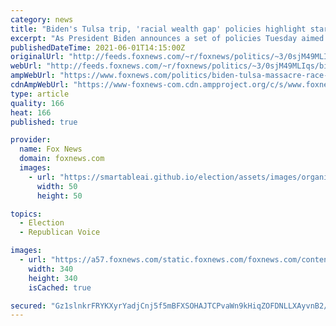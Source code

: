 ```yaml
---
category: news
title: "Biden's Tulsa trip, 'racial wealth gap' policies highlight stark divisions on race issues"
excerpt: "As President Biden announces a set of policies Tuesday aimed at combating racial inequality in Tulsa, Oklahoma, race-related issues continue to simmer in American politics, stoking partisan divisions and potentially stalling some of the measures the president will announce."
publishedDateTime: 2021-06-01T14:15:00Z
originalUrl: "http://feeds.foxnews.com/~r/foxnews/politics/~3/0sjM49MLIqs/biden-tulsa-massacre-race-division-wealth-gap"
webUrl: "http://feeds.foxnews.com/~r/foxnews/politics/~3/0sjM49MLIqs/biden-tulsa-massacre-race-division-wealth-gap"
ampWebUrl: "https://www.foxnews.com/politics/biden-tulsa-massacre-race-division-wealth-gap.amp"
cdnAmpWebUrl: "https://www-foxnews-com.cdn.ampproject.org/c/s/www.foxnews.com/politics/biden-tulsa-massacre-race-division-wealth-gap.amp"
type: article
quality: 166
heat: 166
published: true

provider:
  name: Fox News
  domain: foxnews.com
  images:
    - url: "https://smartableai.github.io/election/assets/images/organizations/foxnews.com-50x50.jpg"
      width: 50
      height: 50

topics:
  - Election
  - Republican Voice

images:
  - url: "https://a57.foxnews.com/static.foxnews.com/foxnews.com/content/uploads/2020/01/340/340/Screen-Shot-2020-01-15-at-11.36.03-AM.png?ve=1&tl=1"
    width: 340
    height: 340
    isCached: true

secured: "Gz1slnkrFRYKXyrYadjCnj5f5mBFXSOHAJTCPvaWn9kHiqZOFDNLLXAyvnB2/E0Jf2eL6rfUE2sEQwDtgavN65LFbsfX9oVD6YOX9SQLnMn0QGtW2zXL6IarCDHslPXvnaCtD7Tg1RhTqvwgkBazsuLAvBRyG8wUl4J4AcBNgXpmUK5p2NnZNBscnJewLhoGr/qq4ttLsR2GP1Z/nkxg0MQ8WQxdSmilkWKi6szqZubssINYJxt9z33oq3PtcXUHDXSvpFp9CBYzAJJl5lIoZdFKzzfpDFIq2gU6gjXQhuVYMiH6TbA9q5FnTi3Y/1ONYYJPIOzDbVgHF/r0cj/uKiOrP5iYPN5LGN6aiqbN9go=;tss8O+elU9PXXcENvdAiqg=="
---
```



